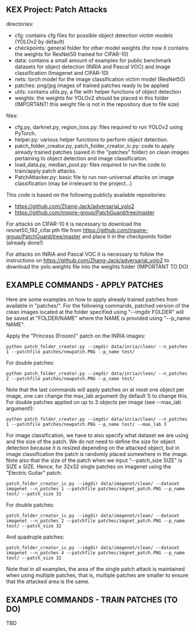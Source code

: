 ## KEX Project: Patch Attacks
directories:
- cfg: contains cfg files for possible object detection victim models (YOLOv2 by default)
- checkpoints: general folder for other model weights (for now it contains the weights for ResNet50 trained for CIFAR-10)
- data: contains a small amount of examples for public benchmark datasets for object detection (INRIA and Pascal VOC) and image classification (Imagenet and CIFAR-10)
- nets: torch model for the image classification victim model (ResNet50)
- patches: png/jpg images of trained patches ready to be applied
- utils: contains utils.py, a file with helper functions of object detection
- weights: the weights for YOLOv2 should be placed in this folder (IMPORTANT! this weight file is not in the repository due to file size)

files:
- cfg.py, darknet.py, region_loss.py: files required to run YOLOv2 using PyTorch.
- helper.py: various helper functions to perform object detection.
- patch_folder_creator.py, patch_folder_creator_ic.py: code to apply already trained patches (saved in the "patches" folder) on clean images pertaining to object detection and image classification.
- load_data.py, median_pool.py: files required to run the code to train/apply patch attacks.
- PatchAttacker.py: basic file to run non-universal attacks on image classification (may be irrelevant to the project...)

This code is based on the following publicly available repositories:

- https://github.com/Zhang-Jack/adversarial_yolo2
- https://github.com/inspire-group/PatchGuard/tree/master

For attacks on CIFAR-10 it is necessary to download the resnet50_192_cifar.pth file from https://github.com/inspire-group/PatchGuard/tree/master and place it in the checkpoints folder (already done!)

For attacks on INRIA and Pascal VOC it is necessary to follow the instructions on https://github.com/Zhang-Jack/adversarial_yolo2 to download the yolo.weights file into the weights folder (IMPORTANT TO DO)


## EXAMPLE COMMANDS - APPLY PATCHES

Here are some examples on how to apply already trained patches from available in "patches/". For the following commands, patched version of the clean images located at the folder specified using "--imgdir FOLDER" will be saved at "FOLDER/NAME" where the NAME is provided using "--p_name NAME".

Apply the "Princess (Frozen)" patch on the INRIA images:
```
python patch_folder_creator.py --imgdir data/inria/clean/ --n_patches 1 --patchfile patches/newpatch.PNG --p_name test/
```
For double patches:
```
python patch_folder_creator.py --imgdir data/inria/clean/ --n_patches 2 --patchfile patches/newpatch.PNG --p_name test/
```
Note that the last commands will apply patches on at most one object per image, one can change the max_lab argument (by default 1) to change this. For double patches applied on up to 3 objects per image (see --max_lab argument!):
```
python patch_folder_creator.py --imgdir data/inria/clean/ --n_patches 1 --patchfile patches/newpatch.PNG --p_name test/ --max_lab 3
```

For image classification, we have to also specify what dataset we are using and the size of the patch. We do not need to define the size for object detection because it is resized depending on the attacked object, but in image classification the patch is randomly placed somewhere in the image. Note also that the size of the patch when we input "--patch_size SIZE" is SIZE x SIZE. Hence, for 32x32 single patches on imagenet using the "Electric Guitar" patch:
```
patch_folder_creator_ic.py --imgdir data/imagenet/clean/ --dataset imagenet --n_patches 1 --patchfile patches/imgnet_patch.PNG --p_name test/ --patch_size 32
```
For double patches:
```
patch_folder_creator_ic.py --imgdir data/imagenet/clean/ --dataset imagenet --n_patches 2 --patchfile patches/imgnet_patch.PNG --p_name test/ --patch_size 32
```
And quadruple patches:
```
patch_folder_creator_ic.py --imgdir data/imagenet/clean/ --dataset imagenet --n_patches 4 --patchfile patches/imgnet_patch.PNG --p_name test/ --patch_size 32
```

Note that in all examples, the area of the single patch attack is maintained when using multiple patches, that is, multiple patches are smaller to ensure that the attacked area is the same.

## EXAMPLE COMMANDS - TRAIN PATCHES (TO DO)
TBD
